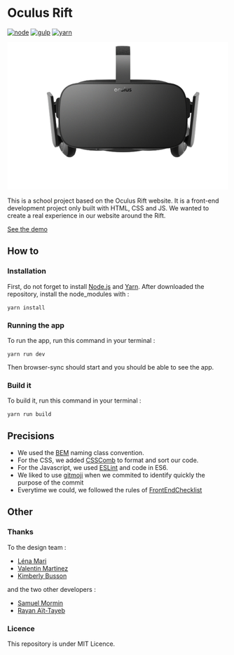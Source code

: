 # Oculus Rift
[![node](https://img.shields.io/badge/Node-%3E%3D8.9.1-brightgreen.svg?style=flat-square)]()
[![gulp](https://img.shields.io/badge/Gulp%20-%3E%3D3.9.1-blue.svg?style=flat-square)]()
[![yarn](https://img.shields.io/badge/yarn-%3E%3D1.3.2-ff69b4.svg?style=flat-square)]()

![Oculus Rift](screenshot.png "Oculus Rift")


This is a school project based on the Oculus Rift website. It is a front-end development project only built with HTML, CSS and JS. We wanted to create a real experience in our website around the Rift.

[See the demo](https://oculus-rift.netlify.com/)

## How to

### Installation
First, do not forget to install [Node.js](https://nodejs.org/en/) and [Yarn](https://yarnpkg.com/en/docs/install). 
After downloaded the repository, install the node_modules with : 

```
yarn install
```

### Running the app
To run the app, run this command in your terminal :
```
yarn run dev
```
Then browser-sync should start and you should be able to see the app.

### Build it
To build it, run this command in your terminal :
```
yarn run build
```  


## Precisions 
- We used the [BEM](http://getbem.com/naming/) naming class convention.
- For the CSS, we added [CSSComb](https://github.com/csscomb/csscomb.js) to format and sort our code.
- For the Javascript, we used [ESLint](https://github.com/eslint/eslint) and code in ES6. 
- We liked to use [gitmoji](https://github.com/carloscuesta/gitmoji/) when we commited to identify quickly the purpose of the commit 
- Everytime we could, we followed the rules of [FrontEndChecklist](https://frontendchecklist.io/)


## Other

### Thanks
To the design team :
- [Léna Mari](https://www.behance.net/lenammari)
- [Valentin Martinez](https://www.behance.net/valentinma2045)
- [Kimberly Busson](https://www.behance.net/kimberlybu7657)

and the two other developers :
- [Samuel Mormin](https://github.com/samuelmormin)
- [Rayan Aït-Tayeb](https://github.com/Rayan94)

### Licence
This repository is under MIT Licence.
